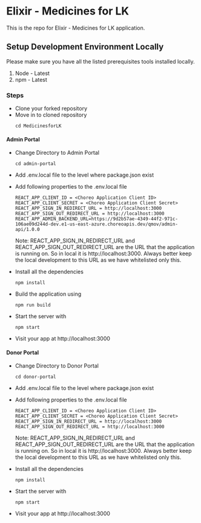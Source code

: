 # Elixir - Medicines for LK

This is the repo for Elixir - Medicines for LK application.

## Setup Development Environment Locally

Please make sure you have all the listed prerequisites tools installed locally.

1. Node - Latest
2. npm - Latest

### Steps
- Clone your forked repository
- Move in to cloned repository
  ```
  cd MedicinesforLK
  ```

#### Admin Portal

- Change Directory to Admin Portal
  ```
  cd admin-portal
  ```
- Add .env.local file to the level where package.json exist
- Add following properties to the .env.local file
  ```
  REACT_APP_CLIENT_ID = <Choreo Application Client ID>
  REACT_APP_CLIENT_SECRET = <Choreo Application Client Secret>
  REACT_APP_SIGN_IN_REDIRECT_URL = http://localhost:3000
  REACT_APP_SIGN_OUT_REDIRECT_URL = http://localhost:3000
  REACT_APP_ADMIN_BACKEND_URL=https://9d2b57ae-4349-44f2-971c-106ae09d244d-dev.e1-us-east-azure.choreoapis.dev/qmov/admin-api/1.0.0
  
  ```
  Note: REACT_APP_SIGN_IN_REDIRECT_URL and REACT_APP_SIGN_OUT_REDIRECT_URL are the URL that the application is running on. So in local it is http://localhost:3000. Always better keep the local development to this URL as we have whitelisted only this.
  
- Install all the dependencies
  ```
  npm install
  ```
- Build the application using
  ```
  npm run build
  ```
- Start the server with

  ```
  npm start
  ```

- Visit your app at http://localhost:3000

#### Donor Portal

- Change Directory to Donor Portal
  ```
  cd donor-portal
  ```
- Add .env.local file to the level where package.json exist
- Add following properties to the .env.local file
  ```
  REACT_APP_CLIENT_ID = <Choreo Application Client ID>
  REACT_APP_CLIENT_SECRET = <Choreo Application Client Secret>
  REACT_APP_SIGN_IN_REDIRECT_URL = http://localhost:3000
  REACT_APP_SIGN_OUT_REDIRECT_URL = http://localhost:3000
  
  ```
  Note: REACT_APP_SIGN_IN_REDIRECT_URL and REACT_APP_SIGN_OUT_REDIRECT_URL are the URL that the application is running on. So in local it is http://localhost:3000. Always better keep the local development to this URL as we have whitelisted only this.
- Install all the dependencies
  ```
  npm install
  ```
- Start the server with

  ```
  npm start
  ```

- Visit your app at http://localhost:3000
